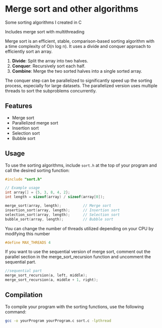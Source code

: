 # Merge sort and other algorithms
Some sorting algorithms I created in C

Includes merge sort with multithreading

Merge sort is an efficient, stable, comparison-based sorting algorithm with a time complexity of O(n log n). It uses a divide and conquer approach to efficiently sort an array.

1. **Divide**: Split the array into two halves.
2. **Conquer**: Recursively sort each half.
3. **Combine**: Merge the two sorted halves into a single sorted array.

The conquer step can be parallelized to significantly speed up the sorting process, especially for large datasets. The parallelized version uses multiple threads to sort the subproblems concurrently.

## Features
- Merge sort
- Parallelized merge sort
- Insertion sort
- Selection sort
- Bubble sort

## Usage
To use the sorting algorithms, include `sort.h` at the top of your program and call the desired sorting function:

```c
#include "sort.h"

// Example usage
int array[] = {5, 3, 8, 4, 2};
int length = sizeof(array) / sizeof(array[0]);

merge_sort(array, length);          // Merge sort
insertion_sort(array, length);      // Insertion sort
selection_sort(array, length);      // Selection sort
bubble_sort(array, length);         // Bubble sort

```
You can change the number of threads utilized depending on your CPU by modifying this number 

```c 
#define MAX_THREADS 4
```

If you want to use the sequential version of merge sort, comment out the parallel section in the merge_sort_recursion function 
and uncomment the sequential part.

```c
//sequential part
merge_sort_recursion(a, left, middle);
merge_sort_recursion(a, middle + 1, right);

```


## Compilation

To compile your program with the sorting functions, use the following command:

```sh
gcc -o yourProgram yourProgram.c sort.c -lpthread